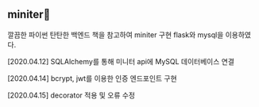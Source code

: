 ## miniter🐣

깔끔한 파이썬 탄탄한 백엔드 책을 참고하여 miniter 구현
flask와 mysql을 이용하였다.

[2020.04.12] SQLAlchemy를 통해 미니터 api에 MySQL 데이터베이스 연결

[2020.04.14] bcrypt, jwt를 이용한 인증 엔드포인트 구현

[2020.04.15] decorator 적용 및 오류 수정